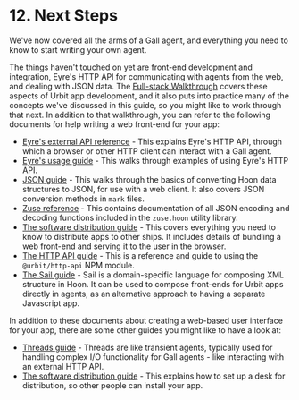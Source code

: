 # 12. Next Steps

We've now covered all the arms of a Gall agent, and everything you need to know to start writing your own agent.

The things haven't touched on yet are front-end development and integration, Eyre's HTTP API for communicating with agents from the web, and dealing with JSON data. The [Full-stack Walkthrough](../app-school-full-stack) covers these aspects of Urbit app development, and it also puts into practice many of the concepts we've discussed in this guide, so you might like to work through that next. In addition to that walkthrough, you can refer to the following documents for help writing a web front-end for your app:

- [Eyre's external API reference](../../system/kernel/eyre/reference/external-api-ref) - This explains Eyre's HTTP API, through which a browser or other HTTP client can interact with a Gall agent.
- [Eyre's usage guide](../../system/kernel/eyre/guides/guide) - This walks through examples of using Eyre's HTTP API.
- [JSON guide](../../language/hoon/guides/json-guide) - This walks through the basics of converting Hoon data structures to JSON, for use with a web client. It also covers JSON conversion methods in `mark` files.
- [Zuse reference](../../language/hoon/reference/zuse) - This contains documentation of all JSON encoding and decoding functions included in the `zuse.hoon` utility library.
- [The software distribution guide](../../userspace/apps/guides/software-distribution) - This covers everything you need to know to distribute apps to other ships. It includes details of bundling a web front-end and serving it to the user in the browser.
- [The HTTP API guide](../../tools/js-libs/http-api-guide) - This is a reference and guide to using the `@urbit/http-api` NPM module.
- [The Sail guide](../../language/hoon/guides/sail) - Sail is a domain-specific language for composing XML structure in Hoon. It can be used to compose front-ends for Urbit apps directly in agents, as an alternative approach to having a separate Javascript app.

In addition to these documents about creating a web-based user interface for your app, there are some other guides you might like to have a look at:

- [Threads guide](../../userspace/threads/tutorials/basics/fundamentals) - Threads are like transient agents, typically used for handling complex I/O functionality for Gall agents - like interacting with an external HTTP API.
- [The software distribution guide](../../userspace/apps/guides/software-distribution) - This explains how to set up a desk for distribution, so other people can install your app.
